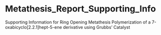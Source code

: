 # Metathesis_Report_Supporting_Info
Supporting Information for Ring Opening Metathesis Polymerization of a 7-oxabicyclo[2.2.1]hept-5-ene derivative using Grubbs’ Catalyst
